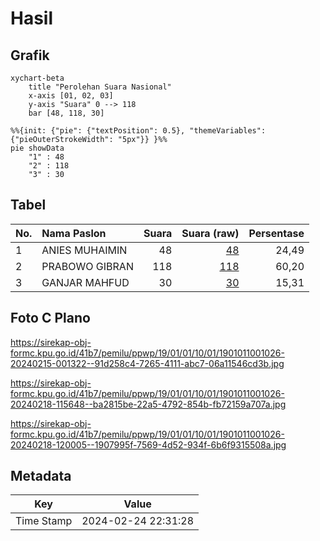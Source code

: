 # Hasil

## Grafik

```mermaid
xychart-beta
    title "Perolehan Suara Nasional"
    x-axis [01, 02, 03]
    y-axis "Suara" 0 --> 118
    bar [48, 118, 30]
```

```mermaid
%%{init: {"pie": {"textPosition": 0.5}, "themeVariables": {"pieOuterStrokeWidth": "5px"}} }%%
pie showData
    "1" : 48
    "2" : 118
    "3" : 30
```

## Tabel

| No. | Nama Paslon    | Suara | Suara (raw) | Persentase |
|:--- |:-------------- | -----:| -----------:| ----------:|
| 1   | ANIES MUHAIMIN | 48    | [48][p-1]   | 24,49      |
| 2   | PRABOWO GIBRAN | 118   | [118][p-2]  | 60,20      |
| 3   | GANJAR MAHFUD  | 30    | [30][p-3]   | 15,31      |


[p-1]: https://github.com/gigit-pemilu/pemilu-2024/blob/main/pilpres/hitung-suara/sub/19-kepulauan-bangka-belitung/sub/01-bangka/sub/01-sungailiat/sub/1001-sungailiat/sub/026-tps/sub/paslon-1.txt
[p-2]: https://github.com/gigit-pemilu/pemilu-2024/blob/main/pilpres/hitung-suara/sub/19-kepulauan-bangka-belitung/sub/01-bangka/sub/01-sungailiat/sub/1001-sungailiat/sub/026-tps/sub/paslon-2.txt
[p-3]: https://github.com/gigit-pemilu/pemilu-2024/blob/main/pilpres/hitung-suara/sub/19-kepulauan-bangka-belitung/sub/01-bangka/sub/01-sungailiat/sub/1001-sungailiat/sub/026-tps/sub/paslon-3.txt

## Foto C Plano

https://sirekap-obj-formc.kpu.go.id/41b7/pemilu/ppwp/19/01/01/10/01/1901011001026-20240215-001322--91d258c4-7265-4111-abc7-06a11546cd3b.jpg

https://sirekap-obj-formc.kpu.go.id/41b7/pemilu/ppwp/19/01/01/10/01/1901011001026-20240218-115648--ba2815be-22a5-4792-854b-fb72159a707a.jpg

https://sirekap-obj-formc.kpu.go.id/41b7/pemilu/ppwp/19/01/01/10/01/1901011001026-20240218-120005--1907995f-7569-4d52-934f-6b6f9315508a.jpg


## Metadata

| Key        | Value               |
| ---------- | ------------------- |
| Time Stamp | 2024-02-24 22:31:28 |



